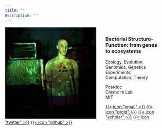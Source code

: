 ```yaml
---
title: ""
description: ""
---
```


<img align="left" src="shaul.jpg" width="300" height="300" style="padding-right: 30px;">
<h3></br>Bacterial Structure-Function: from genes to ecosystems</br></h3>

<p>Ecology, Evolution, Genomics, Genetics</br>
Experiments, Computation, Theory</p>

<p>Postdoc</br>
Chisholm Lab</br>
MIT</p>
  
[{{< icon "email" >}}](mailto:spp_micro@protonmail.com)
[{{< icon "orcid" >}}](https://orcid.org/0000-0002-8976-5944)
[{{< icon "scholar" >}}](https://scholar.google.com/citations?user=MKUzeToAAAAJ&hl=en&oi=ao)
[{{< icon "twitter" >}}](https://twitter.com/ShaulPollak)
[{{< icon "github" >}}](https://github.com/sigmap666)  
